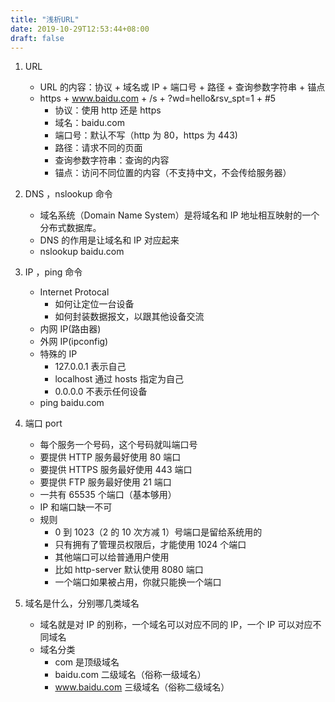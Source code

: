```yaml
---
title: "浅析URL"
date: 2019-10-29T12:53:44+08:00
draft: false
---
```


1. URL

   - URL 的内容：协议 + 域名或 IP + 端口号 + 路径 + 查询参数字符串 + 锚点
   - https + www.baidu.com + /s + ?wd=hello&rsv_spt=1 + #5
     - 协议：使用 http 还是 https
     - 域名：baidu.com
     - 端口号：默认不写（http 为 80，https 为 443)
     - 路径：请求不同的页面
     - 查询参数字符串：查询的内容
     - 锚点：访问不同位置的内容（不支持中文，不会传给服务器）

2. DNS ，nslookup 命令

   - 域名系统（Domain Name System）是将域名和 IP 地址相互映射的一个分布式数据库。

   * DNS 的作用是让域名和 IP 对应起来

   - nslookup baidu.com

3. IP ，ping 命令

   - Internet Protocal
     - 如何让定位一台设备
     - 如何封装数据报文，以跟其他设备交流
   - 内网 IP(路由器)
   - 外网 IP(ipconfig)
   - 特殊的 IP
     - 127.0.0.1 表示自己
     - localhost 通过 hosts 指定为自己
     - 0.0.0.0 不表示任何设备
   - ping baidu.com

4. 端口 port

   - 每个服务一个号码，这个号码就叫端口号
   - 要提供 HTTP 服务最好使用 80 端口
   - 要提供 HTTPS 服务最好使用 443 端口
   - 要提供 FTP 服务最好使用 21 端口
   - 一共有 65535 个端口（基本够用）
   - IP 和端口缺一不可
   - 规则
     - 0 到 1023（2 的 10 次方减 1）号端口是留给系统用的
     - 只有拥有了管理员权限后，才能使用 1024 个端口
     - 其他端口可以给普通用户使用
     - 比如 http-server 默认使用 8080 端口
     - 一个端口如果被占用，你就只能换一个端口

5. 域名是什么，分别哪几类域名

   - 域名就是对 IP 的别称，一个域名可以对应不同的 IP，一个 IP 可以对应不同域名
   - 域名分类
     - com 是顶级域名
     - baidu.com 二级域名（俗称一级域名）
     - www.baidu.com 三级域名（俗称二级域名）
